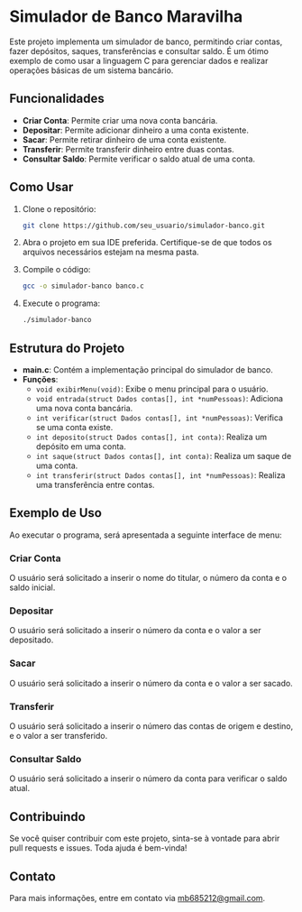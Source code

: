 # Simulador de Banco Maravilha

Este projeto implementa um simulador de banco, permitindo criar contas, fazer depósitos, saques, transferências e consultar saldo. É um ótimo exemplo de como usar a linguagem C para gerenciar dados e realizar operações básicas de um sistema bancário.

## Funcionalidades

- **Criar Conta**: Permite criar uma nova conta bancária.
- **Depositar**: Permite adicionar dinheiro a uma conta existente.
- **Sacar**: Permite retirar dinheiro de uma conta existente.
- **Transferir**: Permite transferir dinheiro entre duas contas.
- **Consultar Saldo**: Permite verificar o saldo atual de uma conta.

## Como Usar

1. Clone o repositório:
    ```bash
    git clone https://github.com/seu_usuario/simulador-banco.git
    ```
2. Abra o projeto em sua IDE preferida. Certifique-se de que todos os arquivos necessários estejam na mesma pasta.

3. Compile o código:
    ```bash
    gcc -o simulador-banco banco.c
    ```
4. Execute o programa:
    ```bash
    ./simulador-banco
    ```

## Estrutura do Projeto

- **main.c**: Contém a implementação principal do simulador de banco.
- **Funções**:
  - `void exibirMenu(void)`: Exibe o menu principal para o usuário.
  - `void entrada(struct Dados contas[], int *numPessoas)`: Adiciona uma nova conta bancária.
  - `int verificar(struct Dados contas[], int *numPessoas)`: Verifica se uma conta existe.
  - `int deposito(struct Dados contas[], int conta)`: Realiza um depósito em uma conta.
  - `int saque(struct Dados contas[], int conta)`: Realiza um saque de uma conta.
  - `int transferir(struct Dados contas[], int *numPessoas)`: Realiza uma transferência entre contas.

## Exemplo de Uso

Ao executar o programa, será apresentada a seguinte interface de menu:

### Criar Conta

O usuário será solicitado a inserir o nome do titular, o número da conta e o saldo inicial.

### Depositar

O usuário será solicitado a inserir o número da conta e o valor a ser depositado.

### Sacar

O usuário será solicitado a inserir o número da conta e o valor a ser sacado.

### Transferir

O usuário será solicitado a inserir o número das contas de origem e destino, e o valor a ser transferido.

### Consultar Saldo

O usuário será solicitado a inserir o número da conta para verificar o saldo atual.

## Contribuindo

Se você quiser contribuir com este projeto, sinta-se à vontade para abrir pull requests e issues. Toda ajuda é bem-vinda!


## Contato

Para mais informações, entre em contato via [mb685212@gmail.com](mailto:mb685212@gmail.com).


